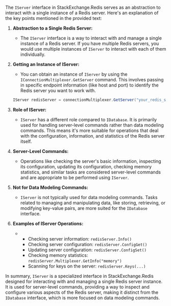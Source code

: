 The `IServer` interface in StackExchange.Redis serves as an abstraction to interact with a single instance of a Redis server. Here's an explanation of the key points mentioned in the provided text:

1. **Abstraction to a Single Redis Server:**
   - The `IServer` interface is a way to interact with and manage a single instance of a Redis server. If you have multiple Redis servers, you would use multiple instances of `IServer` to interact with each of them individually.

2. **Getting an Instance of IServer:**
   - You can obtain an instance of `IServer` by using the `IConnectionMultiplexer.GetServer` command. This involves passing in specific endpoint information (like host and port) to identify the Redis server you want to work with.

   ```csharp
   IServer redisServer = connectionMultiplexer.GetServer("your_redis_server_endpoint");
   ```

3. **Role of IServer:**
   - `IServer` has a different role compared to `IDatabase`. It is primarily used for handling server-level commands rather than data modeling commands. This means it's more suitable for operations that deal with the configuration, information, and statistics of the Redis server itself.

4. **Server-Level Commands:**
   - Operations like checking the server's basic information, inspecting its configuration, updating its configuration, checking memory statistics, and similar tasks are considered server-level commands and are appropriate to be performed using `IServer`.

5. **Not for Data Modeling Commands:**
   - `IServer` is not typically used for data modeling commands. Tasks related to managing and manipulating data, like storing, retrieving, or modifying key-value pairs, are more suited for the `IDatabase` interface.

6. **Examples of IServer Operations:**
   - - Checking server information: `redisServer.Info()`
     - Checking server configuration: `redisServer.ConfigGet()`
     - Updating server configuration: `redisServer.ConfigSet()`
     - Checking memory statistics: `redisServer.Multiplexer.GetInfo("memory")`
     - Scanning for keys on the server: `redisServer.Keys(...)`

In summary, `IServer` is a specialized interface in StackExchange.Redis designed for interacting with and managing a single Redis server instance. It is used for server-level commands, providing a way to inspect and configure various aspects of the Redis server, making it distinct from the `IDatabase` interface, which is more focused on data modeling commands.
